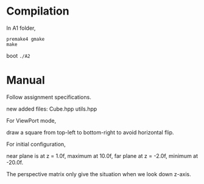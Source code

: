 # Compilation
In A1 folder,
```
premake4 gmake
make
```
boot ``` ./A2 ```

# Manual
Follow assignment specifications.

new added files:
Cube.hpp
utils.hpp

For ViewPort mode,

draw a square from top-left to bottom-right to avoid horizontal flip.


For initial configuration,

near plane is at z = 1.0f, maximum at 10.0f, far plane at z = -2.0f, minimum at -20.0f.

The perspective matrix only give the situation when we look down z-axis.